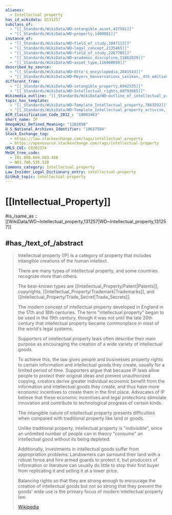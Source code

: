```yaml
---
aliases:
  - Intellectual property
has_id_wikidata: Q131257
subclass_of:
  - "[[_Standards/WikiData/WD~intangible_asset,427581]]"
  - "[[_Standards/WikiData/WD~property,1400881]]"
instance_of:
  - "[[_Standards/WikiData/WD~field_of_study,1047113]]"
  - "[[_Standards/WikiData/WD~legal_concept,2135465]]"
  - "[[_Standards/WikiData/WD~field_of_study,2267705]]"
  - "[[_Standards/WikiData/WD~academic_discipline,11862829]]"
  - "[[_Standards/WikiData/WD~asset_type,116460050]]"
described_by_source:
  - "[[_Standards/WikiData/WD~Otto's_encyclopedia,2041543]]"
  - "[[_Standards/WikiData/WD~Meyers_Konversations_Lexikon,_4th_edition_(1885_1890),19219752]]"
different_from:
  - "[[_Standards/WikiData/WD~intangible_property,6042535]]"
  - "[[_Standards/WikiData/WD~Intellectual_rights,60793665]]"
Wikimedia_outline: "[[_Standards/WikiData/WD~outline_of_intellectual_property,7112673]]"
topic_has_template:
  - "[[_Standards/WikiData/WD~Template_Intellectual_property,7663292]]"
  - "[[_Standards/WikiData/WD~Template_Intellectual_property_activism,10863254]]"
ACM_Classification_Code_2012_: "10003463"
short_name: IP
OmegaWiki_Defined_Meaning: "1282858"
U_S_National_Archives_Identifier: "10637584"
Stack_Exchange_tag:
  - https://law.stackexchange.com/tags/intellectual-property
  - https://opensource.stackexchange.com/tags/intellectual-property
UMLS_CUI: C0282574
MeSH_tree_code:
  - I01.880.604.583.458
  - N03.706.535.518
Commons_category: Intellectual property
Law_Insider_Legal_Dictionary_entry: intellectual-property
GitHub_topic: intellectual-property
---
```


# [[Intellectual_Property]] 

#is_/same_as :: [[WikiData/WD~Intellectual_property,131257|WD~Intellectual_property,131257]] 

## #has_/text_of_/abstract 

> Intellectual property (IP) is a category of property that includes 
> intangible creations of the human intellect. 
> 
> There are many types of intellectual property, 
> and some countries recognize more than others. 
> 
> The best-known types are [[Intellectual_Property/Patent|Patents]], copyrights, [[Intellectual_Property/Trademark|Trademarks]], and [[Intellectual_Property/Trade_Secret|Trade_Secrets]]. 
> 
> The modern concept of intellectual property 
> developed in England in the 17th and 18th centuries. 
> The term "intellectual property" began to be used in the 19th century, 
> though it was not until the late 20th century that 
> intellectual property became commonplace in most of the world's legal systems.
>
> Supporters of intellectual property laws often describe their 
> main purpose as encouraging the creation of a wide variety of intellectual goods. 
> 
> To achieve this, the law gives people and businesses property rights to certain information and intellectual goods they create, usually for a limited period of time. Supporters argue that because IP laws allow people to protect their original ideas and prevent unauthorized copying, creators derive greater individual economic benefit from the information and intellectual goods they create, and thus have more economic incentives to create them in the first place. Advocates of IP believe that these economic incentives and legal protections stimulate innovation and contribute to technological progress of certain kinds.
>
> The intangible nature of intellectual property presents 
> difficulties when compared with traditional property like land or goods. 
> 
> Unlike traditional property, intellectual property is "indivisible", 
> since an unlimited number of people can in theory "consume" an intellectual good 
> without its being depleted. 
> 
> Additionally, investments in intellectual goods suffer from appropriation problems: 
> Landowners can surround their land with a robust fence and hire armed guards to protect it, 
> but producers of information or literature can usually do little 
> to stop their first buyer from replicating it and selling it at a lower price. 
> 
> Balancing rights so that they are strong enough 
> to encourage the creation of intellectual goods 
> but not so strong that they prevent the goods' wide use 
> is the primary focus of modern intellectual property law.
>
> [Wikipedia](https://en.wikipedia.org/wiki/Intellectual%20property) 

